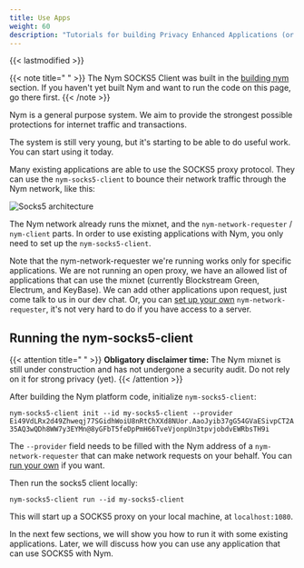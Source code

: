 ```yaml
---
title: Use Apps
weight: 60
description: "Tutorials for building Privacy Enhanced Applications (or integrating existing apps with Nym)"
---
```

{{< lastmodified >}}

{{< note title=" " >}}
The Nym SOCKS5 Client was built in the [building nym](/docs/run-nym-nodes/build-nym/) section. If you haven't yet built Nym and want to run the code on this page, go there first.
{{< /note >}}


Nym is a general purpose system. We aim to provide the strongest possible protections for internet traffic and transactions.

The system is still very young, but it's starting to be able to do useful work. You can start using it today.

Many existing applications are able to use the SOCKS5 proxy protocol. They can use the `nym-socks5-client` to bounce their network traffic through the Nym network, like this:

![Socks5 architecture](/docs/images/nym-socks5-architecture.png)

The Nym network already runs the mixnet, and the `nym-network-requester` / `nym-client` parts. In order to use existing applications with Nym, you only need to set up the `nym-socks5-client`.

Note that the nym-network-requester we're running works only for specific applications. We are not running an open proxy, we have an allowed list of applications that can use the mixnet (currently Blockstream Green, Electrum, and KeyBase). We can add other applications upon request, just come talk to us in our dev chat. Or, you can [set up your own](/docs/run-nym-nodes/requester) `nym-network-requester`, it's not very hard to do if you have access to a server.

## Running the nym-socks5-client

{{< attention title=" " >}}
**Obligatory disclaimer time:** The Nym mixnet is still under construction and has not undergone a security audit. Do not rely on it for strong privacy (yet).
{{< /attention >}}

After building the Nym platform code, initialize `nym-socks5-client`:

`nym-socks5-client init --id my-socks5-client --provider Ei49VdLRx2d49Zhweqj77SGidhWoiU8nRtChXXd8NUor.AaoJyib37gG54GVaESivpCT2A35AQ3wQDh8WW7y3EYMn@8yGFbT5feDpPmH66TveVjonpUn3tpvjobdvEWRbsTH9i`

The `--provider` field needs to be filled with the Nym address of a `nym-network-requester` that can make network requests on your behalf. You can [run your own](/docs/run-nym-nodes/requester/) if you want.

Then run the socks5 client locally:

`nym-socks5-client run --id my-socks5-client`

This will start up a SOCKS5 proxy on your local machine, at `localhost:1080`.

In the next few sections, we will show you how to run it with some existing applications. Later, we will discuss how you can use any application that can use SOCKS5 with Nym.
